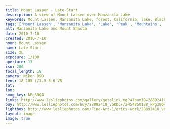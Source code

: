 ```yaml
---
title: Mount Lassen - Late Start
description: A view of Mount Lassen over Manzanita Lake
keywords: Mount Lassen, Manzanita Lake, forest, California, lake, Black and White
tags: ['Mount Lassen', 'Manzanita Lake', 'Lake', 'Peak', 'Mountains', 'Forest', 'California', 'Black and White']
alt: Manzanita Lake and Mount Shasta
date: 2010-7-10
created: 2010-7-10
noun: Mount Lassen
name: Late Start
size: XL
exposure: 1/100
aperture: 13
iso: 200
focal_length: 18
camera: Nikon D90
lens: 18-105 f/3.5-5.6 VR
lat: 
lon: 
smug_key: kPg39Q4
links: http://www.lesliephotos.com/gallery/getalink.mg?AlbumID=28892418&AlbumKey=vGKDCF&ImageID=2454850128&ImageKey=kPg39Q4&how=forum&Page=1
buy: http://www.lesliephotos.com/buy/28892418_vGKDCF/2454850128_kPg39Q4/
lightbox: http://www.lesliephotos.com/Fine-Art-1/erics-work/28892418_vGKDCF#!i=2454850128&k=kPg39Q4&lb=1&s=A
layout: image
image: true
---
```

